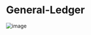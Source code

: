 # General-Ledger

![image](https://github.com/user-attachments/assets/f6c4d3d9-afc0-4e99-b95e-099141be6794)
